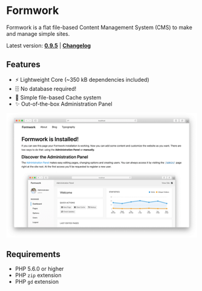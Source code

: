 # Formwork
Formwork is a flat file-based Content Management System (CMS) to make and manage simple sites.

Latest version: [**0.9.5**](https://github.com/giuscris/formwork/releases/tag/0.9.5) | [**Changelog**](CHANGELOG.md)

## Features
 * ⚡️ Lightweight Core (~350 kB dependencies included)
 * 🗄 No database required!
 * 📑 Simple file-based Cache system
 * ✨ Out-of-the-box Administration Panel

![](assets/images/formwork.png)

## Requirements
 * PHP 5.6.0 or higher
 * PHP `zip` extension
 * PHP `gd` extension

